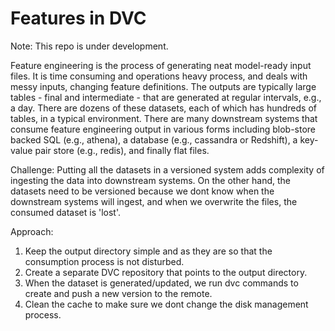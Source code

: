 Features in DVC
===============

Note: This repo is under development.

Feature engineering is the process of generating neat model-ready
input files. It is time consuming and operations heavy process, and
deals with messy inputs, changing feature definitions. The outputs are
typically large tables - final and intermediate - that are generated
at regular intervals, e.g., a day. There are dozens of these datasets,
each of which has hundreds of tables, in a typical environment. There
are many downstream systems that consume feature engineering output in
various forms including blob-store backed SQL (e.g., athena), a
database (e.g., cassandra or Redshift), a key-value pair store (e.g.,
redis), and finally flat files.

Challenge: Putting all the datasets in a versioned system adds
complexity of ingesting the data into downstream systems. On the other
hand, the datasets need to be versioned because we dont know when the
downstream systems will ingest, and when we overwrite the files, the
consumed dataset is 'lost'.

Approach: 

1. Keep the output directory simple and as they are so that the
   consumption process is not disturbed.
2. Create a separate DVC repository that points to the output
   directory.
3. When the dataset is generated/updated, we run dvc commands to
   create and push a new version to the remote. 
4. Clean the cache to make sure we dont change the disk management
   process.

